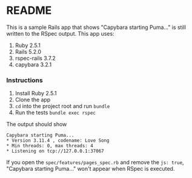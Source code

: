 # README

This is a sample Rails app that shows "Capybara starting Puma..." is still written to the RSpec output.  This app uses:

1. Ruby 2.5.1
1. Rails 5.2.0
1. rspec-rails 3.7.2
1. capybara 3.2.1

### Instructions

1. Install Ruby 2.5.1
1. Clone the app
1. `cd` into the project root and run `bundle`
1. Run the tests `bundle exec rspec`

The output should show

```
Capybara starting Puma...
* Version 3.11.4 , codename: Love Song
* Min threads: 0, max threads: 4
* Listening on tcp://127.0.0.1:37067
```

If you open the `spec/features/pages_spec.rb` and remove the `js: true`, "Capybara starting Puma..." won't appear when RSpec is executed.

